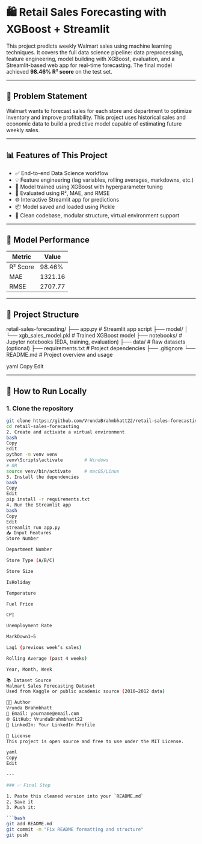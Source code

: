 # 🛍️ Retail Sales Forecasting with XGBoost + Streamlit

This project predicts weekly Walmart sales using machine learning techniques. It covers the full data science pipeline: data preprocessing, feature engineering, model building with XGBoost, evaluation, and a Streamlit-based web app for real-time forecasting. The final model achieved **98.46% R² score** on the test set.

---

## 📌 Problem Statement

Walmart wants to forecast sales for each store and department to optimize inventory and improve profitability. This project uses historical sales and economic data to build a predictive model capable of estimating future weekly sales.

---

## 📊 Features of This Project

- ✅ End-to-end Data Science workflow
- 💡 Feature engineering (lag variables, rolling averages, markdowns, etc.)
- 🧠 Model trained using XGBoost with hyperparameter tuning
- 🧪 Evaluated using R², MAE, and RMSE
- 🌐 Interactive Streamlit app for predictions
- 📦 Model saved and loaded using Pickle
- 🔄 Clean codebase, modular structure, virtual environment support

---

## 🧪 Model Performance

| Metric    | Value   |
|-----------|---------|
| R² Score  | 98.46%  |
| MAE       | 1321.16 |
| RMSE      | 2707.77 |

---

## 📁 Project Structure

retail-sales-forecasting/
├── app.py # Streamlit app script
├── model/
│ └── xgb_sales_model.pkl # Trained XGBoost model
├── notebooks/ # Jupyter notebooks (EDA, training, evaluation)
├── data/ # Raw datasets (optional)
├── requirements.txt # Project dependencies
├── .gitignore
└── README.md # Project overview and usage

yaml
Copy
Edit

---

## 🚀 How to Run Locally

### 1. Clone the repository

```bash
git clone https://github.com/VrundaBrahmbhatt22/retail-sales-forecasting.git
cd retail-sales-forecasting
2. Create and activate a virtual environment
bash
Copy
Edit
python -m venv venv
venv\Scripts\activate        # Windows
# OR
source venv/bin/activate     # macOS/Linux
3. Install the dependencies
bash
Copy
Edit
pip install -r requirements.txt
4. Run the Streamlit app
bash
Copy
Edit
streamlit run app.py
📥 Input Features
Store Number

Department Number

Store Type (A/B/C)

Store Size

IsHoliday

Temperature

Fuel Price

CPI

Unemployment Rate

MarkDown1–5

Lag1 (previous week’s sales)

Rolling Average (past 4 weeks)

Year, Month, Week

📚 Dataset Source
Walmart Sales Forecasting Dataset
Used from Kaggle or public academic source (2010–2012 data)

👩‍💻 Author
Vrunda Brahmbhatt
📧 Email: yourname@email.com
🌐 GitHub: VrundaBrahmbhatt22
🔗 LinkedIn: Your LinkedIn Profile

📌 License
This project is open source and free to use under the MIT License.

yaml
Copy
Edit

---

### ✅ Final Step

1. Paste this cleaned version into your `README.md`
2. Save it
3. Push it:

```bash
git add README.md
git commit -m "Fix README formatting and structure"
git push